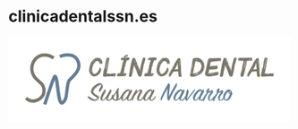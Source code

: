 # clinicadentalssn.es

[![clinicadentalssn.es](/assets/media/logo.png)](https://clinicadentalssn.es/)
